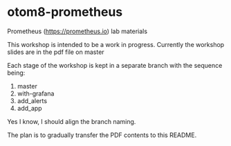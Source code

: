 # otom8-prometheus
Prometheus (https://prometheus.io) lab materials

This workshop is intended to be a work in progress.
Currently the workshop slides are in the pdf file on master

Each stage of the workshop is kept in a separate branch with the sequence being:
1. master
2. with-grafana
3. add_alerts
4. add_app

Yes I know, I should align the branch naming.

The plan is to gradually transfer the PDF contents to this README.




